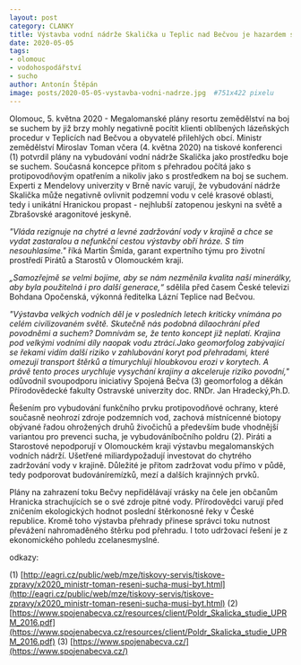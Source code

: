 ```yaml
---
layout: post
category: CLANKY
title: Výstavba vodní nádrže Skalička u Teplic nad Bečvou je hazardem s léčivými prameny místních lázní a zdroji pitné vody obyvatel, varují Piráti a Starostové
date: 2020-05-05
tags: 
- olomouc
- vodohospodářství
- sucho
author: Antonín Štěpán
image: posts/2020-05-05-vystavba-vodni-nadrze.jpg  #751x422 pixelu
---
```

Olomouc, 5. května 2020 - Megalomanské plány resortu zemědělství na boj se suchem by již brzy mohly negativně pocítit klienti oblíbených lázeňských procedur v Teplicích nad Bečvou a obyvatelé přilehlých obcí. Ministr zemědělství Miroslav Toman včera (4. května 2020) na tiskové konferenci (1) potvrdil plány na vybudování vodní nádrže Skalička jako prostředku boje se suchem. Současná koncepce přitom s přehradou počítá jako s protipovodňovým opatřením a nikoliv jako s prostředkem na boj se suchem. Experti z Mendelovy univerzity v Brně navíc varují, že vybudování nádrže Skalička může negativně ovlivnit podzemní vodu v celé krasové oblasti, tedy i unikátní Hranickou propast - nejhlubší zatopenou jeskyni na světě a Zbrašovské aragonitové jeskyně.

*"Vláda rezignuje na chytré a levné zadržování vody v krajině a  chce se vydat zastaralou a nefunkční cestou výstavby obří hráze. S tím nesouhlasíme."* říká Martin Šmída, garant expertního týmu pro životní prostředí Pirátů a Starostů v Olomouckém kraji. 

*„Samozřejmě se velmi bojíme, aby se nám nezměnila kvalita naší minerálky, aby byla použitelná i pro další generace,“* sdělila před časem České televizi Bohdana Opočenská, výkonná ředitelka Lázní Teplice nad Bečvou. 

*"Výstavba velkých vodních děl je v posledních letech kriticky vnímána po celém civilizovaném světě. Skutečně nás podobná dílaochrání před povodněmi a suchem? Domnívám se, že tento koncept již neplatí. Krajina pod velkými vodními díly naopak vodu ztrácí.Jako geomorfolog zabývající se řekami vidím další riziko v zahlubování koryt pod přehradami, které omezují transport štěrků a  tímurychlují hloubkovou erozi v korytech. A právě tento proces urychluje vysychání krajiny a akceleruje riziko povodní,"* odůvodnil svoupodporu iniciativy Spojená Bečva (3) geomorfolog a děkán Přírodovědecké fakulty Ostravské univerzity doc. RNDr. Jan Hradecký,Ph.D.

Řešením pro vybudování funkčního prvku protipovodňové ochrany, které současně neohrozí zdroje podzemních vod, zachová místnícenné biotopy obývané řadou ohrožených druhů živočichů a především bude vhodnější variantou pro prevenci sucha, je vybudováníbočního poldru (2). Piráti a Starostové nepodporují v Olomouckém kraji výstavbu megalomanských vodních nádrží. Ušetřené miliardypožadují investovat do chytrého zadržování vody v krajině. Důležité je přitom zadržovat vodu přímo v půdě, tedy podporovat budováníremízků, mezí a dalších krajinných prvků.

Plány na zahrazení toku Bečvy nepřidělávají vrásky na čele jen občanům Hranicka strachujících se o své zdroje pitné vody. Přírodovědci varují před zničením ekologických hodnot poslední štěrkonosné řeky v České republice. Kromě toho výstavba přehrady přinese správci toku nutnost převážení nahromaděného štěrku pod přehradu. I toto udržovací řešení je z ekonomického pohledu zcelanesmyslné. 

odkazy:

(1) [http://eagri.cz/public/web/mze/tiskovy-servis/tiskove-zpravy/x2020_ministr-toman-reseni-sucha-musi-byt.html](http://eagri.cz/public/web/mze/tiskovy-servis/tiskove-zpravy/x2020_ministr-toman-reseni-sucha-musi-byt.html)
(2) [https://www.spojenabecva.cz/resources/client/Poldr_Skalicka_studie_UPRM_2016.pdf](https://www.spojenabecva.cz/resources/client/Poldr_Skalicka_studie_UPRM_2016.pdf)
(3) [https://www.spojenabecva.cz/](https://www.spojenabecva.cz/)
